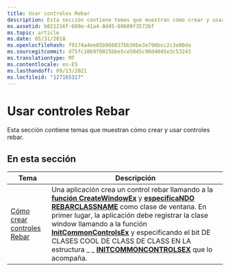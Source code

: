```yaml
---
title: Usar controles Rebar
description: Esta sección contiene temas que muestran cómo crear y usar controles rebar.
ms.assetid: b821216f-609e-41a4-8d45-69609f3572bf
ms.topic: article
ms.date: 05/31/2018
ms.openlocfilehash: f9174a4ee05b966037bb30be3e796bcc2c3e00da
ms.sourcegitcommit: d75fc10b9f0825bbe5ce5045c90d4045e3c53243
ms.translationtype: MT
ms.contentlocale: es-ES
ms.lasthandoff: 09/13/2021
ms.locfileid: "127165317"
---
```

# <a name="using-rebar-controls"></a>Usar controles Rebar

Esta sección contiene temas que muestran cómo crear y usar controles rebar.

## <a name="in-this-section"></a>En esta sección



| Tema                                                                | Descripción                                                                                                                                                                                                                                                                                                                                                                                                                                                                                      |
|----------------------------------------------------------------------|--------------------------------------------------------------------------------------------------------------------------------------------------------------------------------------------------------------------------------------------------------------------------------------------------------------------------------------------------------------------------------------------------------------------------------------------------------------------------------------------------|
| [Cómo crear controles Rebar](create-rebar-controls.md)<br/> | Una aplicación crea un control rebar llamando a la [**función CreateWindowEx**](/windows/desktop/api/winuser/nf-winuser-createwindowexa) y [**especificaNDO REBARCLASSNAME**](common-control-window-classes.md) como clase de ventana. En primer lugar, la aplicación debe registrar la clase window llamando a la función [**InitCommonControlsEx**](/windows/desktop/api/Commctrl/nf-commctrl-initcommoncontrolsex) y especificando el bit DE CLASES COOL DE CLASS DE CLASS EN LA estructura \_ \_ [**INITCOMMONCONTROLSEX**](/windows/win32/api/commctrl/ns-commctrl-initcommoncontrolsex) que lo acompaña. <br/> |



 

 

